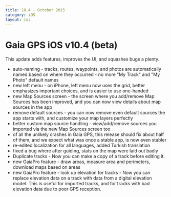 ```yaml
---
title: 10.4 - October 2015
category: iOS
layout: ios
---
```


# Gaia GPS iOS v10.4 (beta)

This update adds features, improves the UI, and squashes bugs a plenty.

* auto-naming - tracks, routes, waypoints, and photos are automatically named based on where they occurred - no more "My Track" and "My Photo" default names
* new left menu - on iPhone, left menu now uses the grid, better emphasizes important choices, and is easier to use one-handed
* new Map Sources screen - the screen where you add/remove Map Sources has been improved, and you can now view details about map sources in the app
* remove default sources - you can now remove even default sources the app starts with, and customize your map layers perfectly
* better custom map source handling - view/add/remove sources you imported via the new Map Sources screen too
* of all the unlikely crashes in Gaia GPS, this release should fix about half of them, and we expect what was once a stable app, is now even stabler
* re-edited localization for all languages, added Turkish translation
* fixed a bug where after guiding, stats on the map were laid out badly
* Duplicate tracks - Now you can make a copy of a track before editing it.
* new GaiaPro feature - draw areas, measure area and perimeters, download maps based on areas
* new GaiaPro feature - look up elevation for tracks - Now you can replace elevation data on a track with data from a digital elevation model. This is useful for imported tracks, and for tracks with bad elevation data due to poor GPS reception.
 
 
